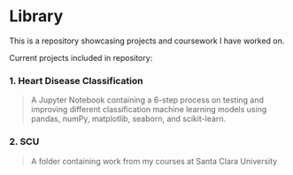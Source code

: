 # Library

This is a repository showcasing projects and coursework I have worked on. 

Current projects included in repository:
###  1. Heart Disease Classification 
  > A Jupyter Notebook containing a 6-step process on testing and improving different classification machine learning models using pandas, numPy, matplotlib, seaborn, and scikit-learn.

### 2. SCU 
  > A folder containing work from my courses at Santa Clara University
